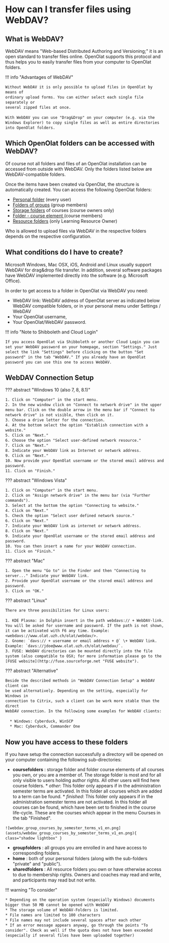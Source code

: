 # How can I transfer files using WebDAV?

## What is WebDAV?

WebDAV means "Web-based Distributed Authoring and Versioning;" it is an open
standard to transfer files online. OpenOlat supports this protocol and thus
helps you to easily transfer files from your computer to OpenOlat folders.

!!! info "Advantages of WebDAV"

    Without WebDAV it is only possible to upload files in OpenOlat by means of
    ordinary upload forms. You can either select each single file separately or
    several zipped files at once. 
    
    With WebDAV you can use "Drag&Drop" on your computer (e.g. via the Windows Explorer) to copy single files as well as entire directories into OpenOlat folders.

## Which OpenOlat folders can be accessed with WebDAV?

Of course not all folders and files of an OpenOlat installation can be accessed from outside with WebDAV. Only the folders listed below are WebDAV-compatible folders.

Once the items have been created via OpenOlat, the structure is automatically created. You can access the following OpenOlat folders:

  * [Personal folder](../../manual_user/personal/Personal_folders.md) (every user)  
  * [Folders of groups](../../manual_user/groups/Using_Group_Tools.md) (group members)
  * [Storage folders](../../manual_user/learningresources/Storage_folder.md) of courses (course owners only)
  * [Folder - course element ](../../manual_user/course_elements/Course_Element_Folder.md) (course members)
  * [Resource folders](../../manual_user/course_create/Course_Settings.md#including-resource-folder) (only Learning Resource Owner)

Who is allowed to upload files via WebDAV in the respective folders depends on
the respective configuration.

## What conditions do I have to create?

Microsoft Windows, Mac OSX, iOS, Android and Linux usually support WebDAV for
drag&drop file transfer. In addition, several software packages have WebDAV
implemented directly into the software (e.g. Microsoft Office).

In order to get access to a folder in OpenOlat via WebDAV you need:

  * WebDAV link: WebDAV address of OpenOlat server as indicated below WebDAV compatible folders, or in your personal menu under Settings / WebDAV
  * Your OpenOlat username,
  * Your OpenOlat/WebDAV password.

!!! info "Note to Shibboleth and Cloud Login"

    If you access OpenOlat via Shibboleth or another Cloud Login you can set your WebDAV password on your homepage, section "Settings." Just select the link "Settings" before clicking on the button "Set password" in the tab "WebDAV." If you already have an OpenOlat password you can use this one to access WebDAV.


## WebDAV Connection Setup

??? abstract "Windows 10 (also 7, 8, 8.1)"

    1. Click on "Computer" in the start menu.
    2. In the new window click on "Connect to network drive" in the upper menu bar. Click on the double arrow in the menu bar if "Connect to network drive" is not visible, then click on it.
    3. Choose a drive letter for the connection.
    4. At the bottom select the option "Establish connection with a website."
    5. Click on "Next."
    6. Choose the option "Select user-defined network resource."
    7. Click on "Next."
    8. Indicate your WebDAV link as Internet or network address.
    9. Click on "Next."
    10. Now provide your OpenOlat username or the stored email address and password.
    11. Click on "Finish."

??? abstract "Windows Vista"

    1. Click on "Computer" in the start menu.
    2. Click on "Assign network drive" in the menu bar (via "Further commands").
    3. Select at the bottom the option "Connecting to website."
    4. Click on "Next."
    5. Check the option "Select user defined network source."
    6. Click on "Next."
    7. Indicate your WebDAV link as internet or network address.
    8. Click on "Next."
    9. Indicate your OpenOlat username or the stored email address and password.
    10. You can then insert a name for your WebDAV connection.
    11. Click on "Finish."

??? abstract "Mac"

    1. Open the menu "Go to" in the Finder and then "Connecting to server..." Indicate your WebDAV link.
    2. Provide your OpenOlat username or the stored email address and password.
    3. Click on "OK."

??? abstract "Linux"

    There are three possibilities for Linux users:

    1. KDE Plasma: in Dolphin insert in the path webdavs:// + WebDAV-link. You will be asked for username and password. If the path is not shown, it can be activated with F6 any time. Example: <webdavs://www.olat.uzh.ch/olat/webdav/>.
    2. Gnome: `davs:// + username or email address + @` \+ WebDAV link. Example: `davs://jdoe@www.olat.uzh.ch/olat/webdav/`.
    3. FUSE: WebDAV directories can be mounted directly into the file system (also compatible to OSX; for more information please go to the [FUSE website](http://fuse.sourceforge.net "FUSE website").

??? abstract "Alternative"

    Beside the described methods in "WebDAV Connection Setup" a WebDAV client can
    be used alternatively. Depending on the setting, especially for Windows in
    connection to Citrix, such a client can be work more stable than the direct
    WebDAV connection. In the following some examples for WebDAV clients:

      * Windows: Cyberduck, WinSCP
      * Mac: Cyberduck, Commander One



## Now you have access to these folders

If you have setup the connection successfully a directory will be opened on
your computer containing the following sub-directories:

  *  **coursefolders** : storage folder and folder course elements of all courses you own, or you are a member of. The storage folder is most and for all only visible to users holding author rights. All other users will find here course folders.
    * _other_: This folder only appears if in the administration semester terms are activated. In this folder all courses which are added to a term can be found.
    * _finished_: This folder only appears if in the administration semester terms are not activated. In this folder all courses can be found, which have been set to finished in the course life-cycle. These are the courses which appear in the menu Courses in the tab "Finished".

    ![webdav_group_courses_by_semester_terms_v1_en.png](assets/webdav_group_courses_by_semester_terms_v1_en.png){ class="shadow lightbox" }

  *  **groupfolders** : all groups you are enrolled in and have access to corresponding folders.
  *  **home** : both of your personal folders (along with the sub-folders "private" and "public").
  *  **sharedfolders** : All resource folders you own or have otherwise access to due to membership rights. Owners and coaches may read and write, and participants may read but not write.


!!! warning "To consider"

    * Depending on the operation system (especially Windows) documents bigger than 50 MB cannot be opened with WebDAV
    * The storage volume of WebDAV-Folders is limited.
    * File names are limited to 100 characters
    * File names may not include several spaces after each other
    * If an error message appears anyway, go through the points "To consider". Check as well if the quota does not have been exceeded (especially if several files have been uploaded together)
